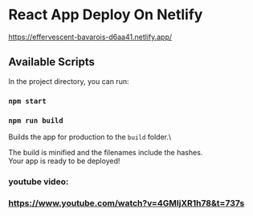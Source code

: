 # React App Deploy On Netlify

https://effervescent-bavarois-d6aa41.netlify.app/

## Available Scripts
In the project directory, you can run:
### `npm start`

### `npm run build`

Builds the app for production to the `build` folder.\

The build is minified and the filenames include the hashes.\
Your app is ready to be deployed!


### youtube video:
### https://www.youtube.com/watch?v=4GMljXR1h78&t=737s
